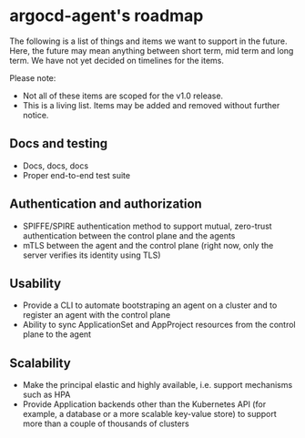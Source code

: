 # argocd-agent's roadmap

The following is a list of things and items we want to support in the future. Here, the future may mean anything between short term, mid term and long term. We have not yet decided on timelines for the items.

Please note: 
* Not all of these items are scoped for the v1.0 release.
* This is a living list. Items may be added and removed without further notice.

## Docs and testing

* Docs, docs, docs
* Proper end-to-end test suite

## Authentication and authorization

* SPIFFE/SPIRE authentication method to support mutual, zero-trust authentication between the control plane and the agents
* mTLS between the agent and the control plane (right now, only the server verifies its identity using TLS)

## Usability

* Provide a CLI to automate bootstraping an agent on a cluster and to register an agent with the control plane
* Ability to sync ApplicationSet and AppProject resources from the control plane to the agent

## Scalability

* Make the principal elastic and highly available, i.e. support mechanisms such as HPA
* Provide Application backends other than the Kubernetes API (for example, a database or a more scalable key-value store) to support more than a couple of thousands of clusters
